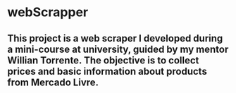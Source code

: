 # webScrapper

## This project is a web scraper I developed during a mini-course at university, guided by my mentor Willian Torrente. The objective is to collect prices and basic information about products from Mercado Livre.